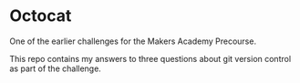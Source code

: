 # Octocat

One of the earlier challenges for the Makers Academy Precourse. 

This repo contains my answers to three questions about git version control as part of the challenge. 
